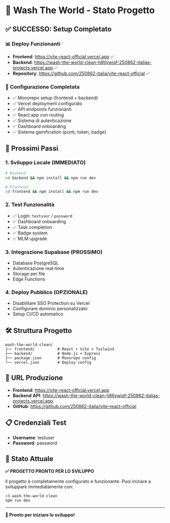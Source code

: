 # 🚀 Wash The World - Stato Progetto

## ✅ **SUCCESSO: Setup Completato**

### 📊 **Deploy Funzionanti**
- **Frontend**: https://vite-react-official.vercel.app ✅
- **Backend**: https://wash-the-world-clean-h8tlywiqf-250862-italias-projects.vercel.app ✅
- **Repository**: https://github.com/250862-italia/vite-react-official ✅

### 🔧 **Configurazione Completata**
- ✅ Monorepo setup (frontend + backend)
- ✅ Vercel deployment configurato
- ✅ API endpoints funzionanti
- ✅ React app con routing
- ✅ Sistema di autenticazione
- ✅ Dashboard onboarding
- ✅ Sistema gamification (punti, token, badge)

## 🎯 **Prossimi Passi**

### 1. **Sviluppo Locale** (IMMEDIATO)
```bash
# Backend
cd backend && npm install && npm run dev

# Frontend  
cd frontend && npm install && npm run dev
```

### 2. **Test Funzionalità**
- ✅ Login: `testuser` / `password`
- ✅ Dashboard onboarding
- ✅ Task completion
- ✅ Badge system
- ✅ MLM upgrade

### 3. **Integrazione Supabase** (PROSSIMO)
- Database PostgreSQL
- Autenticazione real-time
- Storage per file
- Edge Functions

### 4. **Deploy Pubblico** (OPZIONALE)
- Disabilitare SSO Protection su Vercel
- Configurare dominio personalizzato
- Setup CI/CD automatico

## 🛠️ **Struttura Progetto**

```
wash-the-world-clean/
├── frontend/          # React + Vite + Tailwind
├── backend/           # Node.js + Express
├── package.json       # Monorepo config
└── vercel.json        # Deploy config
```

## 🔗 **URL Produzione**

- **Frontend**: https://vite-react-official.vercel.app
- **Backend API**: https://wash-the-world-clean-h8tlywiqf-250862-italias-projects.vercel.app
- **GitHub**: https://github.com/250862-italia/vite-react-official

## 📋 **Credenziali Test**

- **Username**: testuser
- **Password**: password

## 🎉 **Stato Attuale**

**✅ PROGETTO PRONTO PER LO SVILUPPO**

Il progetto è completamente configurato e funzionante. Puoi iniziare a sviluppare immediatamente con:

```bash
cd wash-the-world-clean
npm run dev
```

---

**🚀 Pronto per iniziare lo sviluppo!** 